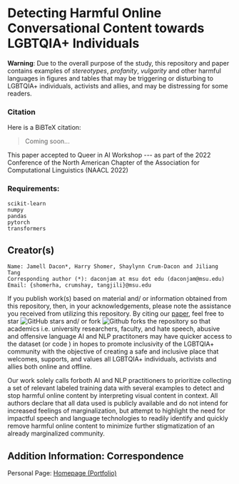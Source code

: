# Detecting Harmful Online Conversational Content towards LGBTQIA+ Individuals


<b>Warning</b>: Due to the overall purpose of the study, this repository and paper contains examples of <i>stereotypes</i>, <i>profanity</i>, <i>vulgarity</i> and other harmful languages in figures and tables that may be triggering or disturbing to LGBTQIA+ individuals, activists and allies, and may be distressing for some readers. <br> 

### Citation

Here is a BiBTeX citation:

>Coming soon...

This paper accepted to Queer in AI Workshop --- as part of the 2022 Conference of the North American Chapter of the Association for Computational Linguistics (NAACL 2022) 

<!--To reproduce the results, researchers 
would need to implement two popular NLP datasets for textual inference, 
namely the Stanford Natural Language Inference (SNLI) and Multi-Genre Natural Language Inference (MultiNLI) corpora. <br-->

### Requirements: 

    scikit-learn
    numpy
    pandas
    pytorch
    transformers


## Creator(s)

    Name: Jamell Dacon*, Harry Shomer, Shaylynn Crum-Dacon and Jiliang Tang
    Corresponding author (*): daconjam at msu dot edu (daconjam@msu.edu)
    Email: {shomerha, crumshay, tangjili}@msu.edu

If you publish work(s) based on material and/ or information obtained from this repository, then, in your acknowledgements, please note 
the assistance you received from utilizing this repository. By citing our [paper](#Citation), feel free to 
star ![GitHub stars](https://img.shields.io/github/stars/daconjam/Harmful-LGBTQIA?style=social) and/ or 
fork ![Github forks](https://img.shields.io/github/forks/daconjam/Harmful-LGBTQIA?style=social)
the repository so that academics i.e. university researchers, faculty, and hate speech, abusive and offensive language AI and NLP practitoners may have quicker access to the dataset (or code ) in hopes to promote inclusivity of the LGBTQIA+ community with the objective of creating a safe and inclusive place that welcomes, supports, and values all LGBTQIA+ individuals, activists and allies both online and offline. <br> 

Our work solely calls forboth AI and NLP practitioners to prioritize collecting a set of relevant labeled training data with several examples to detect and stop harmful online content by interpreting visual content in context. All authors declare that all data used is publicly available and do not intend for increased feelings of marginalization, but attempt to highlight the need for impactful speech and language technologies to readily identify and quickly remove harmful online content to minimize further stigmatization of an already marginalized community. <br>


## Addition Information: Correspondence

Personal Page: [Homepage (Portfolio)](https://www.cse.msu.edu/~daconjam/)
